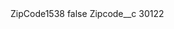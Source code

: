 <?xml version="1.0" encoding="UTF-8"?>
<CustomMetadata xmlns="http://soap.sforce.com/2006/04/metadata" xmlns:xsi="http://www.w3.org/2001/XMLSchema-instance" xmlns:xsd="http://www.w3.org/2001/XMLSchema">
    <label>ZipCode1538</label>
    <protected>false</protected>
    <values>
        <field>Zipcode__c</field>
        <value xsi:type="xsd:string">30122</value>
    </values>
</CustomMetadata>
